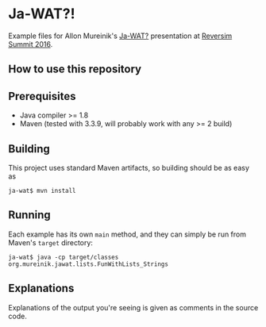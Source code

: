# Ja-WAT?!

Example files for Allon Mureinik's
[Ja-WAT?](http://www.slideshare.net/AllonMureinik/reversim-summit-2016-jawat)
presentation at [Reversim Summit 2016](http://summit2016.reversim.com/).

## How to use this repository

## Prerequisites

* Java compiler >= 1.8
* Maven (tested with 3.3.9, will probably work with any >= 2 build)

## Building

This project uses standard Maven artifacts, so building should be as easy as

```
ja-wat$ mvn install
```

## Running

Each example has its own `main` method, and they can simply be run from Maven's
`target` directory:

```
ja-wat$ java -cp target/classes org.mureinik.jawat.lists.FunWithLists_Strings
```

## Explanations

Explanations of the output you're seeing is given as comments in the source
code.
